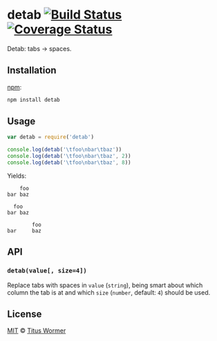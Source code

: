 # detab [![Build Status][travis-badge]][travis] [![Coverage Status][codecov-badge]][codecov]

Detab: tabs → spaces.

## Installation

[npm][]:

```bash
npm install detab
```

## Usage

```javascript
var detab = require('detab')

console.log(detab('\tfoo\nbar\tbaz'))
console.log(detab('\tfoo\nbar\tbaz', 2))
console.log(detab('\tfoo\nbar\tbaz', 8))
```

Yields:

```text
    foo
bar baz
```

```text
  foo
bar baz
```

```text
        foo
bar     baz
```

## API

### `detab(value[, size=4])`

Replace tabs with spaces in `value` (`string`), being smart about which
column the tab is at and which `size` (`number`, default: `4`) should be used.

## License

[MIT][license] © [Titus Wormer][author]

<!-- Definitions -->

[travis-badge]: https://img.shields.io/travis/wooorm/detab.svg

[travis]: https://travis-ci.org/wooorm/detab

[codecov-badge]: https://img.shields.io/codecov/c/github/wooorm/detab.svg

[codecov]: https://codecov.io/github/wooorm/detab

[npm]: https://docs.npmjs.com/cli/install

[license]: license

[author]: https://wooorm.com
